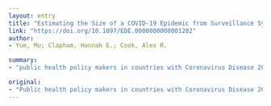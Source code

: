 ```yaml
---
layout: entry
title: "Estimating the Size of a COVID-19 Epidemic from Surveillance Systems"
link: "https://doi.org/10.1097/EDE.0000000000001202"
author:
- Yue, Mu; Clapham, Hannah E.; Cook, Alex R.

summary:
- "public health policy makers in countries with Coronavirus Disease 2019 (COVID-19) outbreaks face the decision of when to switch from measures that seek to contain and eliminate the outbreak to those designed to mitigate its effects. This article provides a Bayesian methodology to estimate outbreak size from one or more surveillance systems such as virologic testing of pneumonia cases or samples from a network of general practitioners."

original:
- "Public health policy makers in countries with Coronavirus Disease 2019 (COVID-19) outbreaks face the decision of when to switch from measures that seek to contain and eliminate the outbreak to those designed to mitigate its effects. Estimates of epidemic size are complicated by surveillance systems that cannot capture all cases, and by the need for timely estimates as the epidemic is ongoing. This article provides a Bayesian methodology to estimate outbreak size from one or more surveillance systems such as virologic testing of pneumonia cases or samples from a network of general practitioners."
---
```


